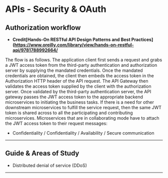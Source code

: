 APIs - Security & OAuth
===============


Authorization workflow
----------------------

* **Credit[Hands-On RESTful API Design Patterns and Best Practices](https://www.oreilly.com/library/view/hands-on-restful-api/9781788992664/**

The flow is as follows. The application client first sends a request and grabs a JWT access
token from the third-party authentication and authorization server by supplying the
mandated credentials. Once the mandated credentials are obtained, the client then embeds
the access token in the Authorization HTTP header of the API request. The API
Gateway then validates the access token supplied by the client with the authorization
server. Once validated by the third-party authentication server, the API gateway passes the
JWT access token to the appropriate backend microservices to initiating the business tasks.
If there is a need for other downstream microservices to fulfill the service request, then the
same JWT token is shared across to all the participating and contributing microservices.
Microservices that are in collaborating mode have to attach the JWT access token to their
request messages: 

* Confidentiality / Confidentiality / Availability / Secure communication

-----------------------------------------------------------------------------------------------------

Guide & Areas of Study
-----------------------

*  Distributed denial of service (DDoS)

-----------------------------------------------------------------------------------------------------